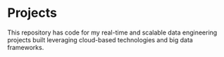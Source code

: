 # Projects
This repository has code for my real-time and scalable data engineering projects built leveraging cloud-based technologies and big data frameworks.
